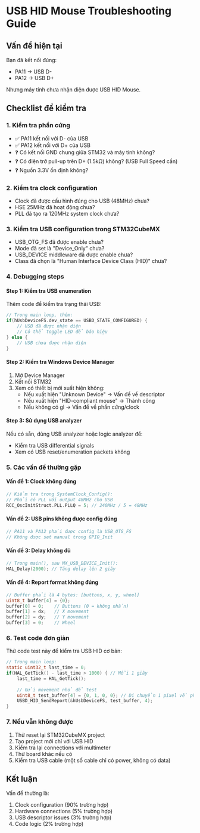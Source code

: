 # USB HID Mouse Troubleshooting Guide

## Vấn đề hiện tại
Bạn đã kết nối đúng:
- PA11 -> USB D-
- PA12 -> USB D+

Nhưng máy tính chưa nhận diện được USB HID Mouse.

## Checklist để kiểm tra

### 1. Kiểm tra phần cứng
- ✅ PA11 kết nối với D- của USB
- ✅ PA12 kết nối với D+ của USB
- ❓ Có kết nối GND chung giữa STM32 và máy tính không?
- ❓ Có điện trở pull-up trên D+ (1.5kΩ) không? (USB Full Speed cần)
- ❓ Nguồn 3.3V ổn định không?

### 2. Kiểm tra clock configuration
- Clock đã được cấu hình đúng cho USB (48MHz) chưa?
- HSE 25MHz đã hoạt động chưa?
- PLL đã tạo ra 120MHz system clock chưa?

### 3. Kiểm tra USB configuration trong STM32CubeMX
- USB_OTG_FS đã được enable chưa?
- Mode đã set là "Device_Only" chưa?
- USB_DEVICE middleware đã được enable chưa?
- Class đã chọn là "Human Interface Device Class (HID)" chưa?

### 4. Debugging steps

#### Step 1: Kiểm tra USB enumeration
Thêm code để kiểm tra trạng thái USB:

```c
// Trong main loop, thêm:
if(hUsbDeviceFS.dev_state == USBD_STATE_CONFIGURED) {
    // USB đã được nhận diện
    // Có thể toggle LED để báo hiệu
} else {
    // USB chưa được nhận diện
}
```

#### Step 2: Kiểm tra Windows Device Manager
1. Mở Device Manager
2. Kết nối STM32
3. Xem có thiết bị mới xuất hiện không:
   - Nếu xuất hiện "Unknown Device" -> Vấn đề về descriptor
   - Nếu xuất hiện "HID-compliant mouse" -> Thành công
   - Nếu không có gì -> Vấn đề về phần cứng/clock

#### Step 3: Sử dụng USB analyzer
Nếu có sẵn, dùng USB analyzer hoặc logic analyzer để:
- Kiểm tra USB differential signals
- Xem có USB reset/enumeration packets không

### 5. Các vấn đề thường gặp

#### Vấn đề 1: Clock không đúng
```c
// Kiểm tra trong SystemClock_Config():
// Phải có PLL với output 48MHz cho USB
RCC_OscInitStruct.PLL.PLLQ = 5; // 240MHz / 5 = 48MHz
```

#### Vấn đề 2: USB pins không được config đúng
```c
// PA11 và PA12 phải được config là USB_OTG_FS
// Không được set manual trong GPIO_Init
```

#### Vấn đề 3: Delay không đủ
```c
// Trong main(), sau MX_USB_DEVICE_Init():
HAL_Delay(2000); // Tăng delay lên 2 giây
```

#### Vấn đề 4: Report format không đúng
```c
// Buffer phải là 4 bytes: [buttons, x, y, wheel]
uint8_t buffer[4] = {0};
buffer[0] = 0;    // Buttons (0 = không nhấn)
buffer[1] = dx;   // X movement
buffer[2] = dy;   // Y movement  
buffer[3] = 0;    // Wheel
```

### 6. Test code đơn giản
Thử code test này để kiểm tra USB HID cơ bản:

```c
// Trong main loop:
static uint32_t last_time = 0;
if(HAL_GetTick() - last_time > 1000) { // Mỗi 1 giây
    last_time = HAL_GetTick();
    
    // Gửi movement nhỏ để test
    uint8_t test_buffer[4] = {0, 1, 0, 0}; // Di chuyển 1 pixel về phải
    USBD_HID_SendReport(&hUsbDeviceFS, test_buffer, 4);
}
```

### 7. Nếu vẫn không được
1. Thử reset lại STM32CubeMX project
2. Tạo project mới chỉ với USB HID
3. Kiểm tra lại connections với multimeter
4. Thử board khác nếu có
5. Kiểm tra USB cable (một số cable chỉ có power, không có data)

## Kết luận
Vấn đề thường là:
1. Clock configuration (90% trường hợp)
2. Hardware connections (5% trường hợp)  
3. USB descriptor issues (3% trường hợp)
4. Code logic (2% trường hợp) 
